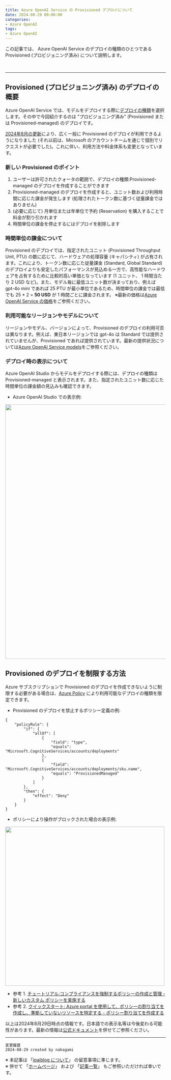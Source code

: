 ```yaml
---
title: Azure OpenAI Service の Provisioned デプロイについて
date: 2024-08-29 00:00:00
categories:
- Azure OpenAI
tags:
- Azure OpenAI
---
```

この記事では、 Azure OpenAI Service のデプロイの種類のひとつである Provisioned (プロビジョニング済み) について説明します。
<!-- more -->
<br>

***
## Provisioned (プロビジョニング済み) のデプロイの概要

Azure OpenAI Service では、モデルをデプロイする際に[デプロイの種類](https://learn.microsoft.com/ja-jp/azure/ai-services/openai/how-to/deployment-types)を選択します。その中で今回紹介するのは "プロビジョニング済み" (Provisioned または Provisioned-managed) のデプロイです。

[2024年8月の更新](https://learn.microsoft.com/ja-jp/azure/ai-services/openai/concepts/provisioned-migration)により、広く一般に Provisioned のデプロイが利用できるようになりました (それ以前は、Microsoft のアカウントチームを通じて個別でリクエストが必要でした)。これに伴い、利用方法や料金体系も変更となっています。

### 新しい Provisioned のポイント
1. ユーザーは許可されたクォータの範囲で、デプロイの種類:Provisioned-managed のデプロイを作成することができます
2. Provisioned-managed のデプロイを作成すると、ユニット数および利用時間に応じた課金が発生します (処理されたトークン数に基づく従量課金ではありません)
3. (必要に応じて) 月単位または年単位で予約 (Reservation) を購入することで料金が割り引かれます
4. 時間単位の課金を停止するにはデプロイを削除します

### 時間単位の課金について
Provisioned のデプロイでは、指定されたユニット (Provisioned Throughput Unit, PTU) の数に応じて、ハードウェアの処理容量 (キャパシティ) が占有されます。これにより、トークン数に応じた従量課金 (Standard, Global Standard) のデプロイよりも安定したパフォーマンスが見込める一方で、高性能なハードウェアを占有するために比較的高い単価となっています (1 ユニット、 1 時間当たり 2 USD など)。また、モデル毎に最低ユニット数が決まっており、例えば gpt-4o mini であれば 25 PTU が最小単位であるため、時間単位の課金では最低でも 25 * 2 = **50 USD** が 1 時間ごとに課金されます。
※最新の価格は[Azure OpenAI Service の価格](https://azure.microsoft.com/ja-jp/pricing/details/cognitive-services/openai-service/)をご参照ください。

### 利用可能なリージョンやモデルについて
リージョンやモデル、バージョンによって、Provisioned のデプロイの利用可否は異なります。例えば、東日本リージョンでは gpt-4o は Standard では提供されていませんが、Provisioned であれば提供されています。最新の提供状況については[Azure OpenAI Service models](https://learn.microsoft.com/en-us/azure/ai-services/openai/concepts/models)をご参照ください。


### デプロイ時の表示について
Azure OpenAI Studio からモデルをデプロイする際には、デプロイの種類は Provisioned-managed と表示されます。また、指定されたユニット数に応じた時間単位の課金額の見込みも確認できます。

- Azure OpenAI Studio での表示例:

<img src="https://jpaiblog.github.io/images/AzureOpenAIService-Provisioned-Deployment/create-new-deployment.png" width=800px>  

## Provisioned のデプロイを制限する方法
Azure サブスクリプションで Provisioned のデプロイを作成できないように制限する必要がある場合は、[Azure Policy](https://learn.microsoft.com/ja-jp/azure/governance/policy/overview) により利用可能なデプロイの種類を限定できます。


- Provisioned のデプロイを禁止するポリシー定義の例:
```
{
    "policyRule": {
        "if": {
            "allOf": [
                {
                    "field": "type",
                    "equals": "Microsoft.CognitiveServices/accounts/deployments"
                },
                {
                    "field": "Microsoft.CognitiveServices/accounts/deployments/sku.name",
                    "equals": "ProvisionedManaged"
                }
            ]
        },
        "then": {
            "effect": "Deny"
        }
    }
}
```

- ポリシーにより操作がブロックされた場合の表示例:

<img src="https://jpaiblog.github.io/images/AzureOpenAIService-Provisioned-Deployment/blocked-by-policy.png" width=500px>  

- 参考 1. [チュートリアル:コンプライアンスを強制するポリシーの作成と管理 - 新しいカスタム ポリシーを実施する](https://learn.microsoft.com/ja-jp/azure/governance/policy/tutorials/create-and-manage#implement-a-new-custom-policy)
- 参考 2. [クイックスタート: Azure portal を使用して、ポリシーの割り当てを作成し、準拠していないリソースを特定する - ポリシー割り当てを作成する](https://learn.microsoft.com/ja-jp/azure/governance/policy/assign-policy-portal#create-a-policy-assignment)




以上は2024年8月29日時点の情報です。日本語での表示名等は今後変わる可能性があります。最新の情報は[公式ドキュメント](https://learn.microsoft.com/en-us/azure/ai-services/openai/)を併せてご参照ください。

***
`変更履歴`  
`2024-08-29 created by nakagami`  

※ 本記事は 「[jpaiblog について](https://jpaiblog.github.io/blog/2020/01/01/about-jpaiblog/)」 の留意事項に準じます。  
※ 併せて 「[ホームページ](https://jpaiblog.github.io/blog/)」 および 「[記事一覧](https://jpaiblog.github.io/blog/archives/)」 もご参照いただければ幸いです。  